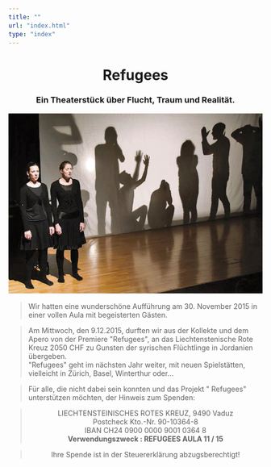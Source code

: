 ```yaml
---
title: ""
url: "index.html"
type: "index"
---
```


# <center> Refugees</center>
### <center> Ein Theaterstück über Flucht, Traum und Realität.</center>

<p>
<center><img src="/premieregross.jpg"/></p></center>
  <span style="color:#2B1804">

>Wir hatten eine wunderschöne Aufführung am 30. November 2015 in einer vollen Aula mit begeisterten Gästen.

>Am Mittwoch, den 9.12.2015, durften wir aus der Kollekte und dem Apero von der Premiere "Refugees", an das Liechtenstenische Rote Kreuz 2050 CHF zu Gunsten der syrischen Flüchtlinge in Jordanien übergeben. <br/>
"Refugees" geht im nächsten Jahr weiter, mit neuen Spielstätten, vielleicht in Zürich, Basel, Winterthur oder...</br>

>Für alle, die nicht dabei sein konnten und das Projekt " Refugees" unterstützen möchten,  der Hinweis zum Spenden:

<center><blockquote>
LIECHTENSTEINISCHES ROTES KREUZ, 9490 Vaduz<br/>
Postcheck
Kto.-Nr. 90-10364-8<br/>
IBAN    CH24 0900 0000 9001 0364 8 <br/>
<b>Verwendungszweck : REFUGEES AULA 11 / 15</b><br/>
</blockquote>

>Ihre Spende ist in der Steuererklärung abzugsberechtigt!
</span></center>

